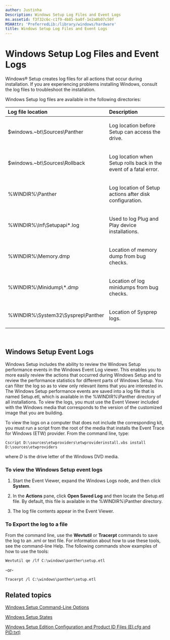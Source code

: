 ```yaml
---
author: Justinha
Description: Windows Setup Log Files and Event Logs
ms.assetid: f3f32c6c-c1f9-4b85-ba0f-1e2a0b07c50f
MSHAttr: 'PreferredLib:/library/windows/hardware'
title: Windows Setup Log Files and Event Logs
---
```


# Windows Setup Log Files and Event Logs


Windows® Setup creates log files for all actions that occur during installation. If you are experiencing problems installing Windows, consult the log files to troubleshoot the installation.

Windows Setup log files are available in the following directories:

<table>
<colgroup>
<col width="50%" />
<col width="50%" />
</colgroup>
<thead>
<tr class="header">
<th align="left">Log file location</th>
<th align="left">Description</th>
</tr>
</thead>
<tbody>
<tr class="odd">
<td align="left"><p>$windows.~bt\Sources\Panther</p></td>
<td align="left"><p>Log location before Setup can access the drive.</p></td>
</tr>
<tr class="even">
<td align="left"><p>$windows.~bt\Sources\Rollback</p></td>
<td align="left"><p>Log location when Setup rolls back in the event of a fatal error.</p></td>
</tr>
<tr class="odd">
<td align="left"><p>%WINDIR%\Panther</p></td>
<td align="left"><p>Log location of Setup actions after disk configuration.</p></td>
</tr>
<tr class="even">
<td align="left"><p>%WINDIR%\Inf\Setupapi*.log</p></td>
<td align="left"><p>Used to log Plug and Play device installations.</p></td>
</tr>
<tr class="odd">
<td align="left"><p>%WINDIR%\Memory.dmp</p></td>
<td align="left"><p>Location of memory dump from bug checks.</p></td>
</tr>
<tr class="even">
<td align="left"><p>%WINDIR%\Minidump\*.dmp</p></td>
<td align="left"><p>Location of log minidumps from bug checks.</p></td>
</tr>
<tr class="odd">
<td align="left"><p>%WINDIR%\System32\Sysprep\Panther</p></td>
<td align="left"><p>Location of Sysprep logs.</p></td>
</tr>
</tbody>
</table>

 

## <span id="Windows_Setup_Event_Logs"></span><span id="windows_setup_event_logs"></span><span id="WINDOWS_SETUP_EVENT_LOGS"></span>Windows Setup Event Logs


Windows Setup includes the ability to review the Windows Setup performance events in the Windows Event Log viewer. This enables you to more easily review the actions that occurred during Windows Setup and to review the performance statistics for different parts of Windows Setup. You can filter the log so as to view only relevant items that you are interested in. The Windows Setup performance events are saved into a log file that is named Setup.etl, which is available in the %WINDIR%\\Panther directory of all installations. To view the logs, you must use the Event Viewer included with the Windows media that corresponds to the version of the customized image that you are building.

To view the logs on a computer that does not include the corresponding kit, you must run a script from the root of the media that installs the Event Trace for Windows (ETW) provider. From the command line, type:

``` syntax
Cscript D:\sources\etwproviders\etwproviderinstall.vbs install D:\sources\etwproviders
```

where *D* is the drive letter of the Windows DVD media.

### <span id="To_view_the_Windows_Setup_event_logs"></span><span id="to_view_the_windows_setup_event_logs"></span><span id="TO_VIEW_THE_WINDOWS_SETUP_EVENT_LOGS"></span>To view the Windows Setup event logs

1.  Start the Event Viewer, expand the Windows Logs node, and then click **System**.

2.  In the **Actions** pane, click **Open Saved Log** and then locate the Setup.etl file. By default, this file is available in the %WINDIR%\\Panther directory.

3.  The log file contents appear in the Event Viewer.

### <span id="To_Export_the_log_to_a_file"></span><span id="to_export_the_log_to_a_file"></span><span id="TO_EXPORT_THE_LOG_TO_A_FILE"></span>To Export the log to a file

From the command line, use the **Wevtutil** or **Tracerpt** commands to save the log to an .xml or text file. For information about how to use these tools, see the command-line Help. The following commands show examples of how to use the tools:

``` syntax
Wevtutil qe /lf C:\windows\panther\setup.etl 
```

-or-

``` syntax
Tracerpt /l C:\windows\panther\setup.etl
```

## <span id="related_topics"></span>Related topics


[Windows Setup Command-Line Options](windows-setup-command-line-options.md)

[Windows Setup States](windows-setup-states.md)

[Windows Setup Edition Configuration and Product ID Files (EI.cfg and PID.txt)](windows-setup-edition-configuration-and-product-id-files--eicfg-and-pidtxt.md)

 

 






